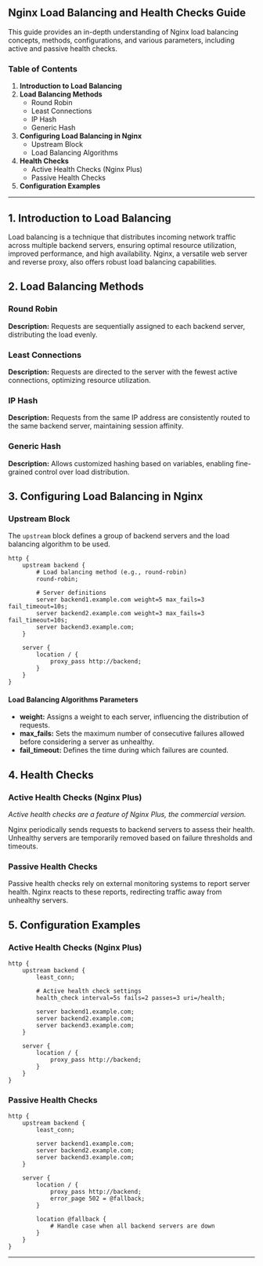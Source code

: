 ## Nginx Load Balancing and Health Checks Guide

This guide provides an in-depth understanding of Nginx load balancing concepts, methods, configurations, and various parameters, including active and passive health checks.

### Table of Contents

1. **Introduction to Load Balancing**
2. **Load Balancing Methods**
    - Round Robin
    - Least Connections
    - IP Hash
    - Generic Hash
3. **Configuring Load Balancing in Nginx**
    - Upstream Block
    - Load Balancing Algorithms
4. **Health Checks**
    - Active Health Checks (Nginx Plus)
    - Passive Health Checks
5. **Configuration Examples**

---

## 1. Introduction to Load Balancing

Load balancing is a technique that distributes incoming network traffic across multiple backend servers, ensuring optimal resource utilization, improved performance, and high availability. Nginx, a versatile web server and reverse proxy, also offers robust load balancing capabilities.

## 2. Load Balancing Methods

### Round Robin

**Description:** Requests are sequentially assigned to each backend server, distributing the load evenly.

### Least Connections

**Description:** Requests are directed to the server with the fewest active connections, optimizing resource utilization.

### IP Hash

**Description:** Requests from the same IP address are consistently routed to the same backend server, maintaining session affinity.

### Generic Hash

**Description:** Allows customized hashing based on variables, enabling fine-grained control over load distribution.

## 3. Configuring Load Balancing in Nginx

### Upstream Block

The `upstream` block defines a group of backend servers and the load balancing algorithm to be used.

```nginx
http {
    upstream backend {
        # Load balancing method (e.g., round-robin)
        round-robin;

        # Server definitions
        server backend1.example.com weight=5 max_fails=3 fail_timeout=10s;
        server backend2.example.com weight=3 max_fails=3 fail_timeout=10s;
        server backend3.example.com;
    }

    server {
        location / {
            proxy_pass http://backend;
        }
    }
}
```

#### Load Balancing Algorithms Parameters

- **weight:** Assigns a weight to each server, influencing the distribution of requests.
- **max_fails:** Sets the maximum number of consecutive failures allowed before considering a server as unhealthy.
- **fail_timeout:** Defines the time during which failures are counted.

## 4. Health Checks

### Active Health Checks (Nginx Plus)

_Active health checks are a feature of Nginx Plus, the commercial version._

Nginx periodically sends requests to backend servers to assess their health. Unhealthy servers are temporarily removed based on failure thresholds and timeouts.

### Passive Health Checks

Passive health checks rely on external monitoring systems to report server health. Nginx reacts to these reports, redirecting traffic away from unhealthy servers.

## 5. Configuration Examples

### Active Health Checks (Nginx Plus)

```nginx
http {
    upstream backend {
        least_conn;

        # Active health check settings
        health_check interval=5s fails=2 passes=3 uri=/health;

        server backend1.example.com;
        server backend2.example.com;
        server backend3.example.com;
    }

    server {
        location / {
            proxy_pass http://backend;
        }
    }
}
```

### Passive Health Checks

```nginx
http {
    upstream backend {
        least_conn;

        server backend1.example.com;
        server backend2.example.com;
        server backend3.example.com;
    }

    server {
        location / {
            proxy_pass http://backend;
            error_page 502 = @fallback;
        }

        location @fallback {
            # Handle case when all backend servers are down
        }
    }
}
```

---

